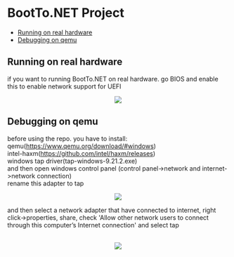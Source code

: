 # BootTo.NET Project

- [Running on real hardware](#running-on-real-hardware)
- [Debugging on qemu](#debugging-on-qemu)

## Running on real hardware
if you want to running BootTo.NET on real hardware. go BIOS and enable this to enable network support for UEFI
<p align="center">
  <img src="https://user-images.githubusercontent.com/54205437/188054542-60a4bc00-a2f2-462d-9602-6a55b146b127.png" />
</p>

## Debugging on qemu
before using the repo. you have to install:  
qemu(https://www.qemu.org/download/#windows)  
intel-haxm(https://github.com/intel/haxm/releases)  
windows tap driver(tap-windows-9.21.2.exe)  
and then open windows control panel (control panel->network and internet->network connection)  
rename this adapter to tap  
<p align="center">
  <img src="https://user-images.githubusercontent.com/54205437/187689564-2ee015f6-1bea-47ac-9f4a-fafa55d3704f.png" />
</p>
and then select a network adapter that have connected to internet, right click->properties, share, check 'Allow other network users to connect through this computer’s Internet connection' and select tap  
<br />
<br />
<p align="center">
  <img src="https://user-images.githubusercontent.com/54205437/187690650-2d1d2284-0085-4c34-be87-7bf8c502f2ed.png" />
</p>
